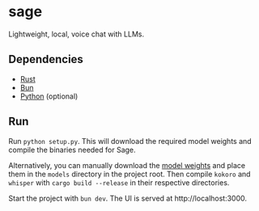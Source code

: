 # sage

Lightweight, local, voice chat with LLMs.

## Dependencies

-  [Rust](https://www.rust-lang.org/tools/install)
-  [Bun](https://bun.sh)
-  [Python](https://www.python.org/downloads) (optional)

## Run

Run `python setup.py`. This will download the required model weights and compile the binaries needed for Sage.

Alternatively, you can manually download the [model weights]() and place them in the `models` directory in the project root. Then compile `kokoro` and `whisper` with `cargo build --release` in their respective directories.

Start the project with `bun dev`. The UI is served at http://localhost:3000.
